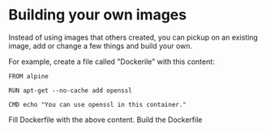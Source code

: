 # Building your own images

Instead of using images that others created, you can pickup on an existing image, add or change a few things and build your own.

For example, create a file called "Dockerile" with this content:

````
FROM alpine

RUN apt-get --no-cache add openssl

CMD echo "You can use openssl in this container."
````

Fill Dockerfile with the above content.
Build the Dockerfile
